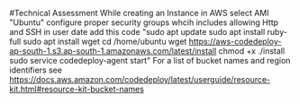 #Technical Assessment
While creating an Instance in AWS select AMI "Ubuntu"
configure proper security groups whcih includes allowing Http and SSH
in user date add this code
"sudo apt update
sudo apt install ruby-full
sudo apt install wget
cd /home/ubuntu
wget https://aws-codedeploy-ap-south-1.s3.ap-south-1.amazonaws.com/latest/install
chmod +x ./install
sudo service codedeploy-agent start"
For a list of bucket names and region identifiers see https://docs.aws.amazon.com/codedeploy/latest/userguide/resource-kit.html#resource-kit-bucket-names
